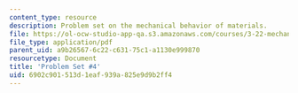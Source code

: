 ```yaml
---
content_type: resource
description: Problem set on the mechanical behavior of materials.
file: https://ol-ocw-studio-app-qa.s3.amazonaws.com/courses/3-22-mechanical-behavior-of-materials-spring-2008/6902c901513d1eaf939a825e9d9b2ff4_ps4.pdf
file_type: application/pdf
parent_uid: a9b26567-6c22-c631-75c1-a1130e999870
resourcetype: Document
title: 'Problem Set #4'
uid: 6902c901-513d-1eaf-939a-825e9d9b2ff4
---
```

